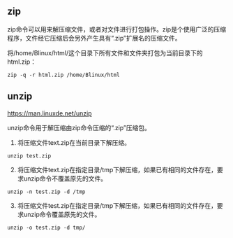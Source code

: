 ## zip
zip命令可以用来解压缩文件，或者对文件进行打包操作。zip是个使用广泛的压缩程序，文件经它压缩后会另外产生具有“.zip”扩展名的压缩文件。

将/home/Blinux/html/这个目录下所有文件和文件夹打包为当前目录下的html.zip：
```
zip -q -r html.zip /home/Blinux/html
```

## unzip
https://man.linuxde.net/unzip

unzip命令用于解压缩由zip命令压缩的“.zip”压缩包。

1. 将压缩文件text.zip在当前目录下解压缩。
```
unzip test.zip
```

2. 将压缩文件text.zip在指定目录/tmp下解压缩，如果已有相同的文件存在，要求unzip命令不覆盖原先的文件。
```
unzip -n test.zip -d /tmp
```

3. 将压缩文件test.zip在指定目录/tmp下解压缩，如果已有相同的文件存在，要求unzip命令覆盖原先的文件。
```
unzip -o test.zip -d tmp/
```
